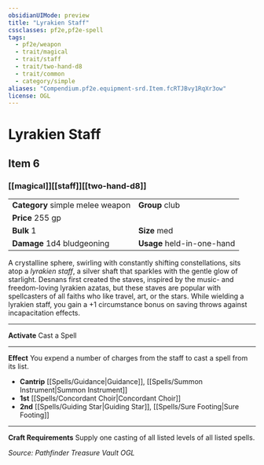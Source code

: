 ```yaml
---
obsidianUIMode: preview
title: "Lyrakien Staff"
cssclasses: pf2e,pf2e-spell
tags:
  - pf2e/weapon
  - trait/magical
  - trait/staff
  - trait/two-hand-d8
  - trait/common
  - category/simple
aliases: "Compendium.pf2e.equipment-srd.Item.fcRTJBvy1RqXr3ow"
license: OGL
---
```

# Lyrakien Staff
## Item 6
### [[magical]][[staff]][[two-hand-d8]]

|  |  |
| -- | -- |
| **Category** simple melee weapon | **Group** club |
| **Price** 255 gp |  |
| **Bulk** 1 | **Size** med |
| **Damage** 1d4 bludgeoning  | **Usage** held-in-one-hand |



A crystalline sphere, swirling with constantly shifting constellations, sits atop a _lyrakien staff_, a silver shaft that sparkles with the gentle glow of starlight. Desnans first created the staves, inspired by the music- and freedom-loving lyrakien azatas, but these staves are popular with spellcasters of all faiths who like travel, art, or the stars. While wielding a lyrakien staff, you gain a +1 circumstance bonus on saving throws against incapacitation effects.

* * *

**Activate** Cast a Spell

* * *

**Effect** You expend a number of charges from the staff to cast a spell from its list.

*   **Cantrip** [[Spells/Guidance|Guidance]], [[Spells/Summon Instrument|Summon Instrument]]
*   **1st** [[Spells/Concordant Choir|Concordant Choir]]
*   **2nd** [[Spells/Guiding Star|Guiding Star]], [[Spells/Sure Footing|Sure Footing]]

* * *

**Craft Requirements** Supply one casting of all listed levels of all listed spells.

*Source: Pathfinder Treasure Vault*
*OGL*